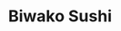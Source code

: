 ---
layout: place
title: "Biwako Sushi"
permalink: /michigan/saline/biwako-sushi.html
stateAbbr: MI
stateName: Michigan
cityName: Saline
place_id: ChIJ9yU67TK7PIgRt8LLCPmTncY
photos:
  - name: >-
      places/ChIJ9yU67TK7PIgRt8LLCPmTncY/photos/AeeoHcJWtBuSZu8sXmVXKMugCU-yF_T5po_W6Eg0NCsDPP-JBA-7J9y75zhf-KnBmK5zySHtfMAp-d7EZXTEaRkD_7Cs4ZN4kmOcr0TyRai2r4S87jqeomffJadjLRT2iL5ramuSXv1NGiivQgKx_lyhzGzDISLaTxe4en6NL4P0-nlYYsWJ6m5TOGtpUO9xBc0JRfMj1e5PK8L68azQHRmeV1QzNlVF9sNMrLFArYcf7CYzCuYJG4wfu9e5NriHKvTL8CogOqyABsw9ij50RrTLX2MYAeYurPR8OoazV5xdrZWfsVeuWHmIeY6Gyvn-Rjj4DPWUQaed1ehIlNwdc84F8pEIdRNZyxy-cuYg5P-nZaxszdXnv95o1yGidPF0vFAw0k7zQxSDpkvNuRA01PvlyFxR5jYCaDll4oLrvC0hZFgqNg
    widthPx: 3024
    heightPx: 4032
    authorAttributions:
      - displayName: Sarah Chouinard
        uri: https://maps.google.com/maps/contrib/102585958959275125212
        photoUri: >-
          https://lh3.googleusercontent.com/a-/ALV-UjWuRrz5Odg-HJcL2F6mbxIqU8nOT_WzRDclc0iXetUHaTyINBPgcQ=s100-p-k-no-mo
    flagContentUri: >-
      https://www.google.com/local/imagery/report/?cb_client=maps_api_places.places_api&image_key=!1e10!2sCIHM0ogKEICAgICEgPmnCQ&hl=en-US
    googleMapsUri: >-
      https://www.google.com/maps/place//data=!3m4!1e2!3m2!1sCIHM0ogKEICAgICEgPmnCQ!2e10!4m2!3m1!1s0x883cbb32ed3a25f7:0xc69d93f908cbc2b7
  - name: >-
      places/ChIJ9yU67TK7PIgRt8LLCPmTncY/photos/AeeoHcLFKpeFI8ivMGPuliOcXTc82itVDzD02XsUr7KDMrU82NnVUIcwlWIbY5ve0QKvrOXgq3DYFHdflfinWZ-XLH5QK1pDRBf95xdM6woFUrIQ0fkq_hJiCQ-NpOy_ekufCXi70DzTPX3WwjyC2i0uDLsD4AWVYzHtbGGNbgPjQW1uqiBDBkWCMRUAFojvJLcSrb7UE07X1LqARYfC9vq85Khh8eXp41K56kOfCNtLzibhcpYECmjTSJTdkjqOjdQ-W2sgnNQKUTYdPHusm0464398_B9QjTX2Ysfk79r6Z6Mv4Q
    widthPx: 3938
    heightPx: 1488
    authorAttributions:
      - displayName: Biwako Sushi
        uri: https://maps.google.com/maps/contrib/107197053327428850842
        photoUri: >-
          https://lh3.googleusercontent.com/a/ACg8ocIwIXEqzz--5UD6Xo5DJEYfICLSVOY-dMr0SkaYCEwc5VmyWA=s100-p-k-no-mo
    flagContentUri: >-
      https://www.google.com/local/imagery/report/?cb_client=maps_api_places.places_api&image_key=!1e10!2sAF1QipP0akJEbK8jRWa94bqZLFrg_vI5A6zOl2TUwlGW&hl=en-US
    googleMapsUri: >-
      https://www.google.com/maps/place//data=!3m4!1e2!3m2!1sAF1QipP0akJEbK8jRWa94bqZLFrg_vI5A6zOl2TUwlGW!2e10!4m2!3m1!1s0x883cbb32ed3a25f7:0xc69d93f908cbc2b7
  - name: >-
      places/ChIJ9yU67TK7PIgRt8LLCPmTncY/photos/AeeoHcJIiPwt7er5mPh9AfEwSMDBkdbXLX8NkP1uWfF_zRvqEiQX_OBdt07KpgzFrU1o0TXy3sammxb7i7dvscOTW43tJEAS9WaL1YO0OIVQDnwTaXXv2x6IF9qqNrsW63Gn24P3vsB-KYTjuyMAHeLhSeJfLi1Qi18Y14XkWYH0fMd7ovbOBz3IgMyi0kxUF67PsIAPaVElvcbjJJqA525aE_zzhEI0koNd4j9bk_zRe6JN1Kpg69tVjn1yXa4ejSVTBYlfS_EUiCvES3q8hj4yonVIOMov51iYGrrDlCQC44UW75wQYqBrXVcX4TfhDoHipyMnWPXGO4vIlT7wWjrOX9ju0fWb_MAWe3oAbxAwpSYccmEKvBto8sLUujcroD11kDB69CUGPTalrdjwMuMTTy9GfGm5kZhnE9DCI2kw1SNQNm04
    widthPx: 4800
    heightPx: 3600
    authorAttributions:
      - displayName: Sparkette
        uri: https://maps.google.com/maps/contrib/100702175009707144821
        photoUri: >-
          https://lh3.googleusercontent.com/a-/ALV-UjU4ABfcLCDVpQ7qdGeaSrmX5mYBZKWo6rhRb1bWM_GjOdm290YBLw=s100-p-k-no-mo
    flagContentUri: >-
      https://www.google.com/local/imagery/report/?cb_client=maps_api_places.places_api&image_key=!1e10!2sCIHM0ogKEICAgIDq5_bmmAE&hl=en-US
    googleMapsUri: >-
      https://www.google.com/maps/place//data=!3m4!1e2!3m2!1sCIHM0ogKEICAgIDq5_bmmAE!2e10!4m2!3m1!1s0x883cbb32ed3a25f7:0xc69d93f908cbc2b7
  - name: >-
      places/ChIJ9yU67TK7PIgRt8LLCPmTncY/photos/AeeoHcISbxgJgJvsJP0FBy9BsJJAks6IPTNqoW1NRCNGRM_vzzna0y6i-SBNEIOM0Nt1jGdBhqr5E4VBn25znOwCUMj1ybqn5MnmjZdliObqJNsqmVyVe4hVC_RWaoWCm6rUqOOYPqTsbltY_AZNHZOv8zTY0t4zGophRMa6bh4GYNXgcTUOndQm5GmW7WsQxypsaIn0vScsiv_7SFps598mbW4Jz8Dt7Va5supSej2Y5DeDFPTi7aRTfb3ALEAxwBUdPxik2K5BBqDhFTZSQ7zIZLfE8PfIwDizSQ4J-_l4FlWDSYtQXdPTIxX7F_ObV32Gc7UsNpG4lG6syKK1svDX0D7618HYS1gTSncS3RNiOwMyEaxXdlPstfax_SE7hAm0heBvRuwiNEw_taYeE6vhcyEhX6U6r24AmBJUlfgGbYvkJZTx
    widthPx: 3454
    heightPx: 2252
    authorAttributions:
      - displayName: Leo Klaus
        uri: https://maps.google.com/maps/contrib/113188962045508181872
        photoUri: >-
          https://lh3.googleusercontent.com/a-/ALV-UjWVgtXL2KezNOzBS2Rh1TCNscMleV7PhPsOW4TXwCUBVFCe_MA=s100-p-k-no-mo
    flagContentUri: >-
      https://www.google.com/local/imagery/report/?cb_client=maps_api_places.places_api&image_key=!1e10!2sCIHM0ogKEICAgICRvenzvgE&hl=en-US
    googleMapsUri: >-
      https://www.google.com/maps/place//data=!3m4!1e2!3m2!1sCIHM0ogKEICAgICRvenzvgE!2e10!4m2!3m1!1s0x883cbb32ed3a25f7:0xc69d93f908cbc2b7
  - name: >-
      places/ChIJ9yU67TK7PIgRt8LLCPmTncY/photos/AeeoHcK6Cs3mBWqTFj6v4UIRMllgVkjlWtfQPhDdN2m0xvTcb0BiCBW0h7WEzwsxY13OCJz6TCPGjltKSZ-QyEfTa2sY1o19aCrX1ne29u_wJiwwmuAOWxm5FyqDaHNk3CARciCNzis5nCGEsDBHMvCsOn4zNo-X5rpao0859JeCSkDfl9G-X38ecnkt51Dh-5AXhvaZUNuleQ_FnPvCYhO_ef6dgyo5J-GsVFqqG5kG2n8z3o5x-TDoCMxIzaprtLNpXac07QCfIP6YJQlCvYslpP8dmseHswbAXiZLhTvOkvdzli5i6u4nGPxUitZF6DPXq33iHQOpasC2uFfnz21BxWBqp-nHOcV5wn2ZGPhA1xo6RJ-fGifck2Q_mnekO8_j4mZNctvUqc0K6IXxwxfD42Go2UXMqcZnpJc3N4nhnjR7dA
    widthPx: 4080
    heightPx: 3072
    authorAttributions:
      - displayName: David Russell
        uri: https://maps.google.com/maps/contrib/101491778566487933000
        photoUri: >-
          https://lh3.googleusercontent.com/a-/ALV-UjWDwDRP15AUY2EKd8eiAjZoxjGwcx3KZy1a9dFJPhbuuPTeQYQW=s100-p-k-no-mo
    flagContentUri: >-
      https://www.google.com/local/imagery/report/?cb_client=maps_api_places.places_api&image_key=!1e10!2sCIHM0ogKEICAgIDJsezUEw&hl=en-US
    googleMapsUri: >-
      https://www.google.com/maps/place//data=!3m4!1e2!3m2!1sCIHM0ogKEICAgIDJsezUEw!2e10!4m2!3m1!1s0x883cbb32ed3a25f7:0xc69d93f908cbc2b7
  - name: >-
      places/ChIJ9yU67TK7PIgRt8LLCPmTncY/photos/AeeoHcIpGgibb1YDYpLIjq6W_ieQQN-mA3DngHNDeLGIFEJX54KWxIj16_qZ0XC5-Ipvxk8dRbzXvy12CBiVDQPm4huR1gkm9jf1wJN5LQK59u2OxUBXXilwxeXdYomBfEHaJTnSYBgtpBZ7okGu6DF8yEgD58vtXjP2pc_VhENnyt4IqeqXKTJGRIEL4oltlVK8JzUzd9Lv4I8e3GlLRC0jW3q6Uqw6mjlLtUOPSlsAxCfeVSXdLhUvfDCv3niyD29j0nnAh8CdNdKTvuBkbOUaDa9gw0iuAnc6oPD2VCao02ZST-oyi9COsLYyJiW9KSX6Rtlq_0YTy6n2CqkaupYPp12UOD-GZtDB47QH1lK7iFRHFrqrx9xHTgxYWGednJjtyzuRO4ipCeGYYxq3Em5L-5n7feFIGqqqXTt6G8_a0srW0g
    widthPx: 4080
    heightPx: 3072
    authorAttributions:
      - displayName: E Mullins
        uri: https://maps.google.com/maps/contrib/118020177976060175980
        photoUri: >-
          https://lh3.googleusercontent.com/a/ACg8ocKbAfWo4PggptCqTRVdt7_WYnIeB1MhS10bqmFotqmOTYHCrQ=s100-p-k-no-mo
    flagContentUri: >-
      https://www.google.com/local/imagery/report/?cb_client=maps_api_places.places_api&image_key=!1e10!2sCIHM0ogKEICAgIDR8oLkZA&hl=en-US
    googleMapsUri: >-
      https://www.google.com/maps/place//data=!3m4!1e2!3m2!1sCIHM0ogKEICAgIDR8oLkZA!2e10!4m2!3m1!1s0x883cbb32ed3a25f7:0xc69d93f908cbc2b7
  - name: >-
      places/ChIJ9yU67TK7PIgRt8LLCPmTncY/photos/AeeoHcKtubuN-EqRDZfGPs8njEWLMYovyEb80QIJNjQQWZWJf2oa7DG0hN5dIZCXCT5L3B2Yk_Rpjgkcy1ibAQTy7_zWOmsP63_Rd_SLMT2qUVbbQmNOTQSfX5gW4PnXoVSncmrq-QO9aykgnrGm1KsUtUQDZoCexdS4_xduglH6xhR3qQfGsvRYeK1aPlbbFQlkFpq5bIoIaMFtlvw989RvK21l7UYpPGExCo2-tjvq05z9dOf_9lDvwZkUTGs6aMgBx5VRBU0IZ4GEL6o38IhXecroeZpjJ-4AT5Jk9BhPomaqC62gc8CDjSYGq1cgrXTXp4piYebD2hEFuYeFNJbxVAa6UcQKzjjxMCuKKWzYQ3rvelJpa6qzcZjI6_n24lyUY2ykOjo2C-h4P8SrhGW59Red-IWy-DlVT9DDeTg-y8g
    widthPx: 4800
    heightPx: 3600
    authorAttributions:
      - displayName: Sparkette
        uri: https://maps.google.com/maps/contrib/100702175009707144821
        photoUri: >-
          https://lh3.googleusercontent.com/a-/ALV-UjU4ABfcLCDVpQ7qdGeaSrmX5mYBZKWo6rhRb1bWM_GjOdm290YBLw=s100-p-k-no-mo
    flagContentUri: >-
      https://www.google.com/local/imagery/report/?cb_client=maps_api_places.places_api&image_key=!1e10!2sCIHM0ogKEICAgIDq5_bmWA&hl=en-US
    googleMapsUri: >-
      https://www.google.com/maps/place//data=!3m4!1e2!3m2!1sCIHM0ogKEICAgIDq5_bmWA!2e10!4m2!3m1!1s0x883cbb32ed3a25f7:0xc69d93f908cbc2b7
  - name: >-
      places/ChIJ9yU67TK7PIgRt8LLCPmTncY/photos/AeeoHcKNgYNNDmKFBASoNTQgSLJSOIpvWuJcI3Chq55gou6scSN9R6s1oXQEdhQNVNOaGwZeK9hZCGOS3aV-sqCmBW_PJaYsHF-7xEi_cbePf7O_OTjbKKZxe0N7mCZ94xHcZFv3F9F7h8Kog8ej2PSKQDOusiXdaAgHoTuF7AdnmaeWbAhqUD4fWF83D1sYKCluLjDqCyHB5HeOooF9hhMvJ3wg__ZSMAF5X7DVVA1EcZj970Rte_hS_0idHtfe_qbr60OCgyvA3m0uQG6QmJ7wQkmZBPxSzJogp1fWY2um6BoLbstlJBucOYK0w4cVBhrCquBsv7pNuUpZ1db2cCxlGlM0sw1xt3mD9VtHfkBNO2QECP0SIM1GJSqRRnKV5Z89elaDyOUR9aY6mQzR-iyWklK-vBWJGuvA07GYNBCmrbPvdtF1
    widthPx: 4032
    heightPx: 3024
    authorAttributions:
      - displayName: Andy Kwon
        uri: https://maps.google.com/maps/contrib/106250018530592921133
        photoUri: >-
          https://lh3.googleusercontent.com/a-/ALV-UjWI3J0qx4VyiwQy0meA5eW6rKXVFjCrLBMXjm_e0w-UC18F5L0dsg=s100-p-k-no-mo
    flagContentUri: >-
      https://www.google.com/local/imagery/report/?cb_client=maps_api_places.places_api&image_key=!1e10!2sCIHM0ogKEICAgICc4svn3AE&hl=en-US
    googleMapsUri: >-
      https://www.google.com/maps/place//data=!3m4!1e2!3m2!1sCIHM0ogKEICAgICc4svn3AE!2e10!4m2!3m1!1s0x883cbb32ed3a25f7:0xc69d93f908cbc2b7
  - name: >-
      places/ChIJ9yU67TK7PIgRt8LLCPmTncY/photos/AeeoHcIPtg8txjzbcH3C-m7X53TT7mCzwcCXUOYu7X8-UvSMfMJgIlJ7innGYHv6gcWF0blGNjHpKg5wiUQoCbpZcmrD4alo8upvTXlNod9AoTmH9cLDPJFeod-69Kx-kV2QTQKCBsxcsLI1YmNXkPDkJv0_IG67l7ALkDAcgifkNbO0nNdGjHm6o6z27nO8BJQOVNi8sFFZPR4Js4ii05hmdwQyduNZaiDUe3ZNNVQaSJL31yzI9JAH1bWv6Nua4xwDtPwn7h2DfQ0baLttNU83BEb29F7QokplGUmzEbeEYAYR1floK5laFXqyJ55pMqg5VkjGX9y7j9WnZYLlrSJ6uTAYRsXxjCWrG3AGR0gEr4223UsmiaIxTZdiHFqOaJh9-ph1xjYb0ieb3B34F1sEnbUKIrbJLlruztwqT6YkiormW6ts
    widthPx: 2252
    heightPx: 4000
    authorAttributions:
      - displayName: Bollens
        uri: https://maps.google.com/maps/contrib/110646264995216404373
        photoUri: >-
          https://lh3.googleusercontent.com/a-/ALV-UjUnEGnIfy8WJXEmn7lG0fTBiSb4Kyngr87r1LeNTC59yVBqqEKH=s100-p-k-no-mo
    flagContentUri: >-
      https://www.google.com/local/imagery/report/?cb_client=maps_api_places.places_api&image_key=!1e10!2sCIHM0ogKEICAgICp9I_V2wE&hl=en-US
    googleMapsUri: >-
      https://www.google.com/maps/place//data=!3m4!1e2!3m2!1sCIHM0ogKEICAgICp9I_V2wE!2e10!4m2!3m1!1s0x883cbb32ed3a25f7:0xc69d93f908cbc2b7
  - name: >-
      places/ChIJ9yU67TK7PIgRt8LLCPmTncY/photos/AeeoHcLV8FgIpiAqxK9WQFUJIqwSOYQqu8vBHzT_BTFABPbD0_WaZWKiPMror_xUDWE0OpqBX6dgFbTqEn9aG1e8y5NgxGNOMYXAXRS-y5xh-7epnwhbfL1F0JN2TSjmA57A2gtPuOkrjXC7zfoIraPnyWLikYaWExmz-ow0Nj3HEkFATA7RnonCnkgah568Ufb7f7tO_wxZxYjDmQYuEecvwKdYYIVSfni-FbfziFeMQdrJ8DImCtvVQ_hr-hGvjUCIjEJ8qGk3lL4SRek6ImVVfM7Frd9dIl60z0LCJPfgUUTZFcA8TCOtirc7QYZxwnB4u_eEyClajcDMhV02WzweoLLDydnTnX5F8WQTyrUMuCZqt_A-3pIdTUFESRH384ay3qXeeV7lhwJvHPadCNwfy6TqhTFK9W0JxeIm2URo9QOFAqSK
    widthPx: 4080
    heightPx: 3072
    authorAttributions:
      - displayName: P
        uri: https://maps.google.com/maps/contrib/100713962728640794628
        photoUri: >-
          https://lh3.googleusercontent.com/a/ACg8ocJWnw_wPY7MnjXB3a6T3htXbv07ywycPpTvRRcaPeOtJlBSho2i=s100-p-k-no-mo
    flagContentUri: >-
      https://www.google.com/local/imagery/report/?cb_client=maps_api_places.places_api&image_key=!1e10!2sCIHM0ogKEICAgIDhoafG7gE&hl=en-US
    googleMapsUri: >-
      https://www.google.com/maps/place//data=!3m4!1e2!3m2!1sCIHM0ogKEICAgIDhoafG7gE!2e10!4m2!3m1!1s0x883cbb32ed3a25f7:0xc69d93f908cbc2b7
address: 1355 E Michigan Ave, Saline, MI 48176, USA
street: 1355 E Michigan Ave
city: Saline
state: MI
zip: '48176'
country: USA
neighborhood: null
latitude: '42.178488'
longitude: '-83.758577'
accessibility_options:
  wheelchairAccessibleParking: true
  wheelchairAccessibleEntrance: true
  wheelchairAccessibleRestroom: true
  wheelchairAccessibleSeating: true
business_status: OPERATIONAL
name: Biwako Sushi
google_maps_links:
  directionsUri: >-
    https://www.google.com/maps/dir//''/data=!4m7!4m6!1m1!4e2!1m2!1m1!1s0x883cbb32ed3a25f7:0xc69d93f908cbc2b7!3e0
  placeUri: https://maps.google.com/?cid=14311757888657015479
  writeAReviewUri: >-
    https://www.google.com/maps/place//data=!4m3!3m2!1s0x883cbb32ed3a25f7:0xc69d93f908cbc2b7!12e1
  reviewsUri: >-
    https://www.google.com/maps/place//data=!4m4!3m3!1s0x883cbb32ed3a25f7:0xc69d93f908cbc2b7!9m1!1b1
  photosUri: >-
    https://www.google.com/maps/place//data=!4m3!3m2!1s0x883cbb32ed3a25f7:0xc69d93f908cbc2b7!10e5
primary_type: Sushi Restaurant
opening_hours:
  regular: null
  current: null
secondary_opening_hours:
  regular:
    weekdayDescriptions: null
    type: null
  current:
    weekdayDescriptions: null
    type: null
phone: (734) 944-6301
price_level: PRICE_LEVEL_MODERATE
price_range: $10 &ndash; $20
rating: '4.5'
rating_count: 758
website: https://biwakosushitogo.com/
description: >-
  Informal eatery serving up traditional Japanese & Korean fare, including
  sushi, in woody digs.
reviews:
  - name: >-
      places/ChIJ9yU67TK7PIgRt8LLCPmTncY/reviews/ChZDSUhNMG9nS0VJQ0FnTUNneUlDVVRnEAE
    relativePublishTimeDescription: a month ago
    rating: 5
    text:
      text: >-
        This place is popping! Fast and friendly service with fast turnaround on
        Sushi order time. They have deep fried sushi! Highly recommend.
        Restrooms are clean. Space seems small, but with the service as fast as
        it is, tables had a fast turnover.
      languageCode: en
    originalText:
      text: >-
        This place is popping! Fast and friendly service with fast turnaround on
        Sushi order time. They have deep fried sushi! Highly recommend.
        Restrooms are clean. Space seems small, but with the service as fast as
        it is, tables had a fast turnover.
      languageCode: en
    authorAttribution:
      displayName: Eric Lichtenberg
      uri: https://www.google.com/maps/contrib/116219700852915984549/reviews
      photoUri: >-
        https://lh3.googleusercontent.com/a-/ALV-UjUXBC12Q7JONHeKGVUJPv1YSuF8FVVY4e7USM5-hOFWRMsy-O_quA=s128-c0x00000000-cc-rp-mo-ba4
    publishTime: '2025-02-13T17:12:13.966203Z'
    flagContentUri: >-
      https://www.google.com/local/review/rap/report?postId=ChZDSUhNMG9nS0VJQ0FnTUNneUlDVVRnEAE&d=17924085&t=1
    googleMapsUri: >-
      https://www.google.com/maps/reviews/data=!4m6!14m5!1m4!2m3!1sChZDSUhNMG9nS0VJQ0FnTUNneUlDVVRnEAE!2m1!1s0x883cbb32ed3a25f7:0xc69d93f908cbc2b7
  - name: >-
      places/ChIJ9yU67TK7PIgRt8LLCPmTncY/reviews/ChdDSUhNMG9nS0VJQ0FnSURfMUpYdTFBRRAB
    relativePublishTimeDescription: 2 months ago
    rating: 5
    text:
      text: >-
        We got takeout here twice, and it was great both times. Fish was really
        fresh, rice was perfectly cooked and flavorful. The menu is huge! Almost
        too huge. It was hard to decide because there were so many options. Will
        definitely be back!
      languageCode: en
    originalText:
      text: >-
        We got takeout here twice, and it was great both times. Fish was really
        fresh, rice was perfectly cooked and flavorful. The menu is huge! Almost
        too huge. It was hard to decide because there were so many options. Will
        definitely be back!
      languageCode: en
    authorAttribution:
      displayName: Stephanie P
      uri: https://www.google.com/maps/contrib/107814178593107125557/reviews
      photoUri: >-
        https://lh3.googleusercontent.com/a-/ALV-UjWWCJ6AK452NQSKLvcLLK0FP2WzLOMaAvgdsNNDcQa70enNm8Hl=s128-c0x00000000-cc-rp-mo-ba2
    publishTime: '2025-01-21T22:48:35.867497Z'
    flagContentUri: >-
      https://www.google.com/local/review/rap/report?postId=ChdDSUhNMG9nS0VJQ0FnSURfMUpYdTFBRRAB&d=17924085&t=1
    googleMapsUri: >-
      https://www.google.com/maps/reviews/data=!4m6!14m5!1m4!2m3!1sChdDSUhNMG9nS0VJQ0FnSURfMUpYdTFBRRAB!2m1!1s0x883cbb32ed3a25f7:0xc69d93f908cbc2b7
  - name: >-
      places/ChIJ9yU67TK7PIgRt8LLCPmTncY/reviews/ChZDSUhNMG9nS0VJQ0FnSUN0X3Nta09REAE
    relativePublishTimeDescription: a year ago
    rating: 5
    text:
      text: >-
        Authentic clean adventures sushi! Biwako sushi nestled in a strip mall
        in Saline Michigan this restaurant includes a sushi bar which is full of
        fun and delicious eats.  I love to play on rolls names they have names
        that connect you with MI roots like Spartan & Ann Arbor and the
        wolverine . They have many “safe” traditional sushi rolls, yet their
        specialties are adventurous to the taste buds. I also ate the seaweed
        salad and miso soup, but those were done before I could take pictures.
        This has become a routine Friday night sushi spot. Small intimate
        setting with loads of traditional Japanese touches. GO!
      languageCode: en
    originalText:
      text: >-
        Authentic clean adventures sushi! Biwako sushi nestled in a strip mall
        in Saline Michigan this restaurant includes a sushi bar which is full of
        fun and delicious eats.  I love to play on rolls names they have names
        that connect you with MI roots like Spartan & Ann Arbor and the
        wolverine . They have many “safe” traditional sushi rolls, yet their
        specialties are adventurous to the taste buds. I also ate the seaweed
        salad and miso soup, but those were done before I could take pictures.
        This has become a routine Friday night sushi spot. Small intimate
        setting with loads of traditional Japanese touches. GO!
      languageCode: en
    authorAttribution:
      displayName: Catchcandice
      uri: https://www.google.com/maps/contrib/103659486800290789486/reviews
      photoUri: >-
        https://lh3.googleusercontent.com/a-/ALV-UjV794LboEs6zqF-D3g8_M6ForpwlnOqS7YIuFLD1nu9-d5MNnKS=s128-c0x00000000-cc-rp-mo-ba5
    publishTime: '2024-01-30T13:46:20.940434Z'
    flagContentUri: >-
      https://www.google.com/local/review/rap/report?postId=ChZDSUhNMG9nS0VJQ0FnSUN0X3Nta09REAE&d=17924085&t=1
    googleMapsUri: >-
      https://www.google.com/maps/reviews/data=!4m6!14m5!1m4!2m3!1sChZDSUhNMG9nS0VJQ0FnSUN0X3Nta09REAE!2m1!1s0x883cbb32ed3a25f7:0xc69d93f908cbc2b7
  - name: >-
      places/ChIJ9yU67TK7PIgRt8LLCPmTncY/reviews/ChdDSUhNMG9nS0VJQ0FnTUR3bmFPejdRRRAB
    relativePublishTimeDescription: 2 weeks ago
    rating: 5
    text:
      text: >-
        Has enough gluten free options. Has nice staff and good food. Went there
        for my birthday and absolutely loved it. Overall really good.
      languageCode: en
    originalText:
      text: >-
        Has enough gluten free options. Has nice staff and good food. Went there
        for my birthday and absolutely loved it. Overall really good.
      languageCode: en
    authorAttribution:
      displayName: Ben Orlyanchik
      uri: https://www.google.com/maps/contrib/112821659519830760140/reviews
      photoUri: >-
        https://lh3.googleusercontent.com/a-/ALV-UjWe138k4853Zh-rrvnBJW1l2xW0aTFZerNSG2ubEL6rAANRTJ0=s128-c0x00000000-cc-rp-mo-ba2
    publishTime: '2025-03-27T17:42:46.449621Z'
    flagContentUri: >-
      https://www.google.com/local/review/rap/report?postId=ChdDSUhNMG9nS0VJQ0FnTUR3bmFPejdRRRAB&d=17924085&t=1
    googleMapsUri: >-
      https://www.google.com/maps/reviews/data=!4m6!14m5!1m4!2m3!1sChdDSUhNMG9nS0VJQ0FnTUR3bmFPejdRRRAB!2m1!1s0x883cbb32ed3a25f7:0xc69d93f908cbc2b7
  - name: >-
      places/ChIJ9yU67TK7PIgRt8LLCPmTncY/reviews/ChdDSUhNMG9nS0VJQ0FnSUQtNElHN293RRAB
    relativePublishTimeDescription: 11 months ago
    rating: 1
    text:
      text: >-
        Addendum to previous review!

        Since finding this spot I brought many colleagues and friends and family
        here. But! After today I will no longer be going back and neither will
        my family!

        My daughter brought me for early mother's day lunch, And after finding 2
        hairs in her sushi, the waitress fluffed it off As that's the way
        tempura looks. Thank goodness for another blonde haired.Gal, that was
        listening and did the right thing.And had our sushi remade . Needless to
        say my daughter lost her appetite,

        Due to the food and the attitudes other than the blonde.

        When we got the bill, I politely asked "no discount for hair in the
        food?" And the person who claimed to be a manager yelled at me and said
        we remade it for you so no!

        I calmly replied that that was not the way for her to handle things.I
        come there all the time.And I would like to continue to come back and I
        asked again if she was a manager and she said not really.I'm the lead. I
        proceeded to tell her, her attitude was not how you handle customers,
        Especially if you are a small establishment as she proclaimed you want
        your customers coming back. Due to the attitudes, the hair and their
        poor judgment , I will find a new restaurant! Sad thing is my employees
        , my family and friends will no longer come either once they hear how we
        were treated.


        This was my first visit to Biwako and definitely will not be my last. 
        Rolls were large, delicious and the bill was very reasonable!

        I recommend highly.
      languageCode: en
    originalText:
      text: >-
        Addendum to previous review!

        Since finding this spot I brought many colleagues and friends and family
        here. But! After today I will no longer be going back and neither will
        my family!

        My daughter brought me for early mother's day lunch, And after finding 2
        hairs in her sushi, the waitress fluffed it off As that's the way
        tempura looks. Thank goodness for another blonde haired.Gal, that was
        listening and did the right thing.And had our sushi remade . Needless to
        say my daughter lost her appetite,

        Due to the food and the attitudes other than the blonde.

        When we got the bill, I politely asked "no discount for hair in the
        food?" And the person who claimed to be a manager yelled at me and said
        we remade it for you so no!

        I calmly replied that that was not the way for her to handle things.I
        come there all the time.And I would like to continue to come back and I
        asked again if she was a manager and she said not really.I'm the lead. I
        proceeded to tell her, her attitude was not how you handle customers,
        Especially if you are a small establishment as she proclaimed you want
        your customers coming back. Due to the attitudes, the hair and their
        poor judgment , I will find a new restaurant! Sad thing is my employees
        , my family and friends will no longer come either once they hear how we
        were treated.


        This was my first visit to Biwako and definitely will not be my last. 
        Rolls were large, delicious and the bill was very reasonable!

        I recommend highly.
      languageCode: en
    authorAttribution:
      displayName: Antoinette Sam
      uri: https://www.google.com/maps/contrib/116912209779651147791/reviews
      photoUri: >-
        https://lh3.googleusercontent.com/a-/ALV-UjVHCFJ_k6CpsIx4d122UFa4XBKBZ-8LNKZCMwVzjsykF8s_RS9e5A=s128-c0x00000000-cc-rp-mo-ba4
    publishTime: '2024-05-11T20:15:22.076314Z'
    flagContentUri: >-
      https://www.google.com/local/review/rap/report?postId=ChdDSUhNMG9nS0VJQ0FnSUQtNElHN293RRAB&d=17924085&t=1
    googleMapsUri: >-
      https://www.google.com/maps/reviews/data=!4m6!14m5!1m4!2m3!1sChdDSUhNMG9nS0VJQ0FnSUQtNElHN293RRAB!2m1!1s0x883cbb32ed3a25f7:0xc69d93f908cbc2b7
parking_options:
  freeParkingLot: true
  freeStreetParking: true
  paidStreetParking: false
  valetParking: false
payment_options:
  acceptsCreditCards: true
  acceptsDebitCards: true
  acceptsCashOnly: false
allow_dogs: null
curbside_pickup: false
delivery: true
dine_in: true
good_for_children: true
good_for_groups: true
good_for_sports: false
live_music: false
menu_for_children: true
outdoor_seating: true
reservable: true
restroom: true
serves_beer: true
serves_breakfast: false
serves_brunch: false
serves_cocktails: true
serves_coffee: null
serves_dinner: true
serves_dessert: true
serves_lunch: true
serves_vegetarian_food: true
serves_wine: true
takeout: true

---